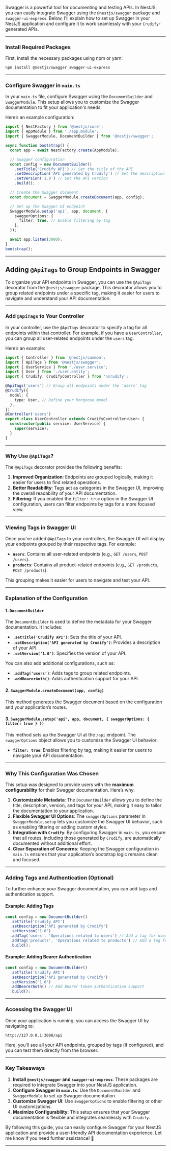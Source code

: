 
Swagger is a powerful tool for documenting and testing APIs. In NestJS, you can easily integrate Swagger using the `@nestjs/swagger` package and `swagger-ui-express`. Below, I’ll explain how to set up Swagger in your NestJS application and configure it to work seamlessly with your `Crudify`-generated APIs.

---

### **Install Required Packages**

First, install the necessary packages using npm or yarn:

```bash
npm install @nestjs/swagger swagger-ui-express
```


---

### **Configure Swagger in `main.ts`**

In your `main.ts` file, configure Swagger using the `DocumentBuilder` and `SwaggerModule`. This setup allows you to customize the Swagger documentation to fit your application's needs.

Here’s an example configuration:

```typescript
import { NestFactory } from '@nestjs/core';
import { AppModule } from './app.module';
import { SwaggerModule, DocumentBuilder } from '@nestjs/swagger';

async function bootstrap() {
  const app = await NestFactory.create(AppModule);

  // Swagger configuration
  const config = new DocumentBuilder()
    .setTitle('Crudify API') // Set the title of the API
    .setDescription('API generated by Crudify') // Set the description
    .setVersion('1.0') // Set the API version
    .build();

  // Create the Swagger document
  const document = SwaggerModule.createDocument(app, config);

  // Set up the Swagger UI endpoint
  SwaggerModule.setup('api', app, document, {
    swaggerOptions: {
      filter: true, // Enable filtering by tag
    },
  });

  await app.listen(3000);
}
bootstrap();
```

---
## **Adding `@ApiTags` to Group Endpoints in Swagger**

To organize your API endpoints in Swagger, you can use the `@ApiTags` decorator from the `@nestjs/swagger` package. This decorator allows you to group related endpoints under a specific tag, making it easier for users to navigate and understand your API documentation.

---

### **Add `@ApiTags` to Your Controller**

In your controller, use the `@ApiTags` decorator to specify a tag for all endpoints within that controller. For example, if you have a `UserController`, you can group all user-related endpoints under the `users` tag.

Here’s an example:

```typescript
import { Controller } from '@nestjs/common';
import { ApiTags } from '@nestjs/swagger';
import { UserService } from './user.service';
import { User } from './user.entity';
import { Crudify, CrudifyController } from 'ncrudify';

@ApiTags('users') // Group all endpoints under the 'users' tag
@Crudify({
  model: {
    type: User, // Define your Mongoose model
  },
})
@Controller('users')
export class UserController extends CrudifyController<User> {
  constructor(public service: UserService) {
    super(service);
  }
}
```

---

### **Why Use `@ApiTags`?**

The `@ApiTags` decorator provides the following benefits:

1. **Improved Organization**: Endpoints are grouped logically, making it easier for users to find related operations.
2. **Better Readability**: Tags act as categories in the Swagger UI, improving the overall readability of your API documentation.
3. **Filtering**: If you enabled the `filter: true` option in the Swagger UI configuration, users can filter endpoints by tags for a more focused view.

---


### **Viewing Tags in Swagger UI**

Once you’ve added `@ApiTags` to your controllers, the Swagger UI will display your endpoints grouped by their respective tags. For example:

- **`users`**: Contains all user-related endpoints (e.g., `GET /users`, `POST /users`).
- **`products`**: Contains all product-related endpoints (e.g., `GET /products`, `POST /products`).

This grouping makes it easier for users to navigate and test your API.

---


### **Explanation of the Configuration**

#### **1. `DocumentBuilder`**
The `DocumentBuilder` is used to define the metadata for your Swagger documentation. It includes:

- **`.setTitle('Crudify API')`**: Sets the title of your API.
- **`.setDescription('API generated by Crudify')`**: Provides a description of your API.
- **`.setVersion('1.0')`**: Specifies the version of your API.

You can also add additional configurations, such as:

- **`.addTag('users')`**: Adds tags to group related endpoints.
- **`.addBearerAuth()`**: Adds authentication support for your API.

#### **2. `SwaggerModule.createDocument(app, config)`**
This method generates the Swagger document based on the configuration and your application’s routes.

#### **3. `SwaggerModule.setup('api', app, document, { swaggerOptions: { filter: true } })`**
This method sets up the Swagger UI at the `/api` endpoint. The `swaggerOptions` object allows you to customize the Swagger UI behavior:

- **`filter: true`**: Enables filtering by tag, making it easier for users to navigate your API documentation.

---

### **Why This Configuration Was Chosen**

This setup was designed to provide users with the **maximum configurability** for their Swagger documentation. Here’s why:

1. **Customizable Metadata**: The `DocumentBuilder` allows you to define the title, description, version, and tags for your API, making it easy to tailor the documentation to your application.
2. **Flexible Swagger UI Options**: The `swaggerOptions` parameter in `SwaggerModule.setup` lets you customize the Swagger UI behavior, such as enabling filtering or adding custom styles.
3. **Integration with `Crudify`**: By configuring Swagger in `main.ts`, you ensure that all routes, including those generated by `Crudify`, are automatically documented without additional effort.
4. **Clear Separation of Concerns**: Keeping the Swagger configuration in `main.ts` ensures that your application’s bootstrap logic remains clean and focused.

---

### **Adding Tags and Authentication (Optional)**

To further enhance your Swagger documentation, you can add tags and authentication support.

#### **Example: Adding Tags**
```typescript
const config = new DocumentBuilder()
  .setTitle('Crudify API')
  .setDescription('API generated by Crudify')
  .setVersion('1.0')
  .addTag('users', 'Operations related to users') // Add a tag for user-related endpoints
  .addTag('products', 'Operations related to products') // Add a tag for product-related endpoints
  .build();
```

#### **Example: Adding Bearer Authentication**
```typescript
const config = new DocumentBuilder()
  .setTitle('Crudify API')
  .setDescription('API generated by Crudify')
  .setVersion('1.0')
  .addBearerAuth() // Add Bearer token authentication support
  .build();
```

---

### **Accessing the Swagger UI**

Once your application is running, you can access the Swagger UI by navigating to:

```
http://127.0.0.1:3000/api
```

Here, you’ll see all your API endpoints, grouped by tags (if configured), and you can test them directly from the browser.

---

### **Key Takeaways**

1. **Install `@nestjs/swagger` and `swagger-ui-express`**: These packages are required to integrate Swagger into your NestJS application.
2. **Configure Swagger in `main.ts`**: Use the `DocumentBuilder` and `SwaggerModule` to set up Swagger documentation.
3. **Customize Swagger UI**: Use `swaggerOptions` to enable filtering or other UI customizations.
4. **Maximize Configurability**: This setup ensures that your Swagger documentation is flexible and integrates seamlessly with `Crudify`.

By following this guide, you can easily configure Swagger for your NestJS application and provide a user-friendly API documentation experience. Let me know if you need further assistance! 🚀

---
